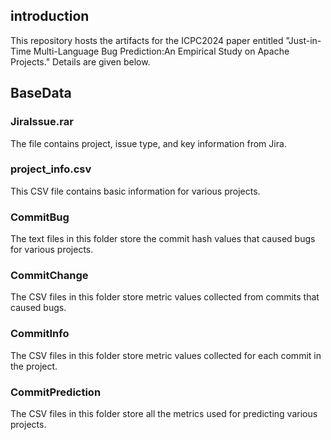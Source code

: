 ## introduction
This repository hosts the artifacts for the ICPC2024 paper entitled "Just-in-Time Multi-Language Bug Prediction:An Empirical Study on Apache Projects." Details are given below.
## BaseData
### JiraIssue.rar
The file contains project, issue type, and key information from Jira.
### project_info.csv
This CSV file contains basic information for various projects.
### CommitBug
The text files in this folder store the commit hash values that caused bugs for various projects.
### CommitChange
The CSV files in this folder store metric values collected from commits that caused bugs.
### CommitInfo
The CSV files in this folder store metric values collected for each commit in the project.
### CommitPrediction
The CSV files in this folder store all the metrics used for predicting various projects.
